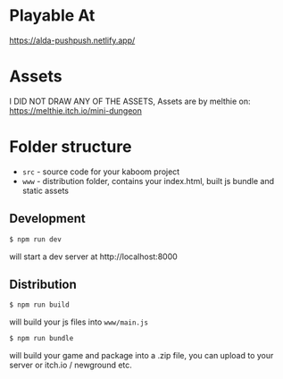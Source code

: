 # Playable At
https://alda-pushpush.netlify.app/ 

# Assets
I DID NOT DRAW ANY OF THE ASSETS,
Assets are by melthie on:
https://melthie.itch.io/mini-dungeon

# Folder structure

- `src` - source code for your kaboom project
- `www` - distribution folder, contains your index.html, built js bundle and static assets


## Development

```sh
$ npm run dev
```

will start a dev server at http://localhost:8000

## Distribution

```sh
$ npm run build
```

will build your js files into `www/main.js`

```sh
$ npm run bundle
```

will build your game and package into a .zip file, you can upload to your server or itch.io / newground etc.
